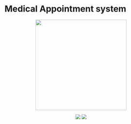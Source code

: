 # Medical Appointment system
<div align="center">
<p align="center"><img src="https://user-images.githubusercontent.com/126576242/236626593-7e296aa8-c4f9-4fe3-9ec0-5ca78b489074.png" height="300px" width="300px"></p>
<img src="https://img.shields.io/badge/HTML-E34F26?style=flat&logo=HTML5&logoColor=white"/>
<img src="https://img.shields.io/badge/C-00CCFF?style=flat&logo=C&logoColor=white"/>
  

